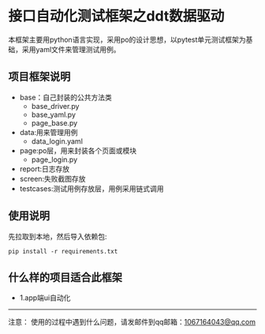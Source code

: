 # 接口自动化测试框架之ddt数据驱动
本框架主要用python语言实现，采用po的设计思想，以pytest单元测试框架为基础，采用yaml文件来管理测试用例。
## 项目框架说明
- base：自己封装的公共方法类
   - base_driver.py 
   - base_yaml.py 
   - page_base.py 
- data:用来管理用例
   - data_login.yaml
- page:po层，用来封装各个页面或模块
   - page_login.py
- report:日志存放
- screen:失败截图存放
- testcases:测试用例存放层，用例采用链式调用
## 使用说明
先拉取到本地，然后导入依赖包:

`pip install -r requirements.txt`

## 什么样的项目适合此框架
- 1.app端ui自动化
---
注意： 使用的过程中遇到什么问题，请发邮件到qq邮箱：1067164043@qq.com